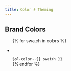 ```yaml
---
title: Color & Theming
---
```


## Brand Colors

<ul class="sl-l-grid sl-l-grid--full sl-l-large-grid--divide-by-3 sl-l-large-grid--gutters">
  {% for swatch in colors %}
    <li class="sl-l-grid__column">
      <p class="sl-color--{{ swatch }}-background">&nbsp;</p>
      <code>$sl-color--{{ swatch }}</code>
    </li>
  {% endfor %}
</ul>

